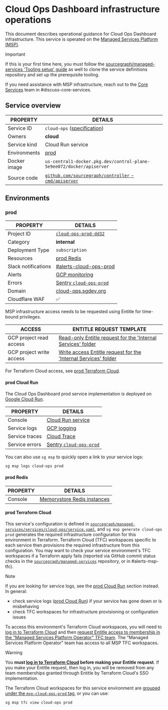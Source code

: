 # Cloud Ops Dashboard infrastructure operations

<!--
Generated documentation; DO NOT EDIT. Regenerate using this command: 'sg msp operations generate-handbook-pages'

Last updated: 2024-04-04 18:45:01.537472 +0000 UTC
Generated from: https://github.com/sourcegraph/managed-services/tree/6d96fe3d4aed2366f4accae010febe949ecaefdf
-->

This document describes operational guidance for Cloud Ops Dashboard infrastructure.
This service is operated on the [Managed Services Platform (MSP)](../teams/core-services/managed-services/platform.md).

> [!IMPORTANT]
> If this is your first time here, you must follow the [sourcegraph/managed-services 'Tooling setup' guide](https://github.com/sourcegraph/managed-services/blob/main/README.md) as well to clone the service definitions repository and set up the prerequisite tooling.

If you need assistance with MSP infrastructure, reach out to the [Core Services](../teams/core-services/index.md) team in #discuss-core-services.

## Service overview

| PROPERTY     | DETAILS                                                                                                                    |
| ------------ | -------------------------------------------------------------------------------------------------------------------------- |
| Service ID   | `cloud-ops` ([specification](https://github.com/sourcegraph/managed-services/blob/main/services/cloud-ops/service.yaml))   |
| Owners       | **cloud**                                                                                                                  |
| Service kind | Cloud Run service                                                                                                          |
| Environments | [prod](#prod)                                                                                                              |
| Docker image | `us-central1-docker.pkg.dev/control-plane-5e9ee072/docker/apiserver`                                                       |
| Source code  | [`github.com/sourcegraph/controller` - `cmd/apiserver`](https://github.com/sourcegraph/controller/tree/HEAD/cmd/apiserver) |

## Environments

### prod

| PROPERTY            | DETAILS                                                                                            |
| ------------------- | -------------------------------------------------------------------------------------------------- |
| Project ID          | [`cloud-ops-prod-dd32`](https://console.cloud.google.com/run?project=cloud-ops-prod-dd32)          |
| Category            | **internal**                                                                                       |
| Deployment Type     | `subscription`                                                                                     |
| Resources           | [prod Redis](#prod-redis)                                                                          |
| Slack notifications | [#alerts-cloud-ops-prod](https://sourcegraph.slack.com/archives/alerts-cloud-ops-prod)             |
| Alerts              | [GCP monitoring](https://console.cloud.google.com/monitoring/alerting?project=cloud-ops-prod-dd32) |
| Errors              | [Sentry `cloud-ops-prod`](https://sourcegraph.sentry.io/projects/cloud-ops-prod/)                  |
| Domain              | [cloud-ops.sgdev.org](https://cloud-ops.sgdev.org)                                                 |
| Cloudflare WAF      | ✅                                                                                                 |

MSP infrastructure access needs to be requested using Entitle for time-bound privileges.

| ACCESS                   | ENTITLE REQUEST TEMPLATE                                                                                                                                                                                                                                                                                                                                            |
| ------------------------ | ------------------------------------------------------------------------------------------------------------------------------------------------------------------------------------------------------------------------------------------------------------------------------------------------------------------------------------------------------------------- |
| GCP project read access  | [Read-only Entitle request for the 'Internal Services' folder](https://app.entitle.io/request?data=eyJkdXJhdGlvbiI6IjEwODAwIiwianVzdGlmaWNhdGlvbiI6IkVOVEVSIEpVU1RJRklDQVRJT04gSEVSRSIsInJvbGVJZHMiOlt7ImlkIjoiNzg0M2MxYWYtYzU2MS00ZDMyLWE3ZTAtYjZkNjY0NDM4MzAzIiwidGhyb3VnaCI6Ijc4NDNjMWFmLWM1NjEtNGQzMi1hN2UwLWI2ZDY2NDQzODMwMyIsInR5cGUiOiJyb2xlIn1dfQ%3D%3D)    |
| GCP project write access | [Write access Entitle request for the 'Internal Services' folder](https://app.entitle.io/request?data=eyJkdXJhdGlvbiI6IjEwODAwIiwianVzdGlmaWNhdGlvbiI6IkVOVEVSIEpVU1RJRklDQVRJT04gSEVSRSIsInJvbGVJZHMiOlt7ImlkIjoiZTEyYTJkZDktYzY1ZC00YzM0LTlmNDgtMzYzNTNkZmY0MDkyIiwidGhyb3VnaCI6ImUxMmEyZGQ5LWM2NWQtNGMzNC05ZjQ4LTM2MzUzZGZmNDA5MiIsInR5cGUiOiJyb2xlIn1dfQ%3D%3D) |

For Terraform Cloud access, see [prod Terraform Cloud](#prod-terraform-cloud).

#### prod Cloud Run

The Cloud Ops Dashboard prod service implementation is deployed on [Google Cloud Run](https://cloud.google.com/run).

| PROPERTY       | DETAILS                                                                                                                                                                                                                                                                                                                          |
| -------------- | -------------------------------------------------------------------------------------------------------------------------------------------------------------------------------------------------------------------------------------------------------------------------------------------------------------------------------- |
| Console        | [Cloud Run service](https://console.cloud.google.com/run?project=cloud-ops-prod-dd32)                                                                                                                                                                                                                                            |
| Service logs   | [GCP logging](https://console.cloud.google.com/logs/query;query=resource.type%20%3D%20%22cloud_run_revision%22%20-logName%3D~%22logs%2Frun.googleapis.com%252Frequests%22;summaryFields=jsonPayload%252FInstrumentationScope,jsonPayload%252FBody,jsonPayload%252FAttributes%252Ferror:false:32:end?project=cloud-ops-prod-dd32) |
| Service traces | [Cloud Trace](https://console.cloud.google.com/traces/list?project=cloud-ops-prod-dd32)                                                                                                                                                                                                                                          |
| Service errors | [Sentry `cloud-ops-prod`](https://sourcegraph.sentry.io/projects/cloud-ops-prod/)                                                                                                                                                                                                                                                |

You can also use `sg msp` to quickly open a link to your service logs:

```bash
sg msp logs cloud-ops prod
```

#### prod Redis

| PROPERTY | DETAILS                                                                                                                 |
| -------- | ----------------------------------------------------------------------------------------------------------------------- |
| Console  | [Memorystore Redis instances](https://console.cloud.google.com/memorystore/redis/instances?project=cloud-ops-prod-dd32) |

#### prod Terraform Cloud

This service's configuration is defined in [`sourcegraph/managed-services/services/cloud-ops/service.yaml`](https://github.com/sourcegraph/managed-services/blob/main/services/cloud-ops/service.yaml), and `sg msp generate cloud-ops prod` generates the required infrastructure configuration for this environment in Terraform.
Terraform Cloud (TFC) workspaces specific to each service then provisions the required infrastructure from this configuration.
You may want to check your service environment's TFC workspaces if a Terraform apply fails (reported via GitHub commit status checks in the [`sourcegraph/managed-services`](https://github.com/sourcegraph/managed-services) repository, or in #alerts-msp-tfc).

> [!NOTE]
> If you are looking for service logs, see the [prod Cloud Run](#prod-cloud-run) section instead. In general:
>
> - check service logs ([prod Cloud Run](#prod-cloud-run)) if your service has gone down or is misbehaving
> - check TFC workspaces for infrastructure provisioning or configuration issues

To access this environment's Terraform Cloud workspaces, you will need to [log in to Terraform Cloud](https://app.terraform.io/app/sourcegraph) and then [request Entitle access to membership in the "Managed Services Platform Operator" TFC team](https://app.entitle.io/request?data=eyJkdXJhdGlvbiI6IjM2MDAiLCJqdXN0aWZpY2F0aW9uIjoiSlVTVElGSUNBVElPTiBIRVJFIiwicm9sZUlkcyI6W3siaWQiOiJiMzg3MzJjYy04OTUyLTQ2Y2QtYmIxZS1lZjI2ODUwNzIyNmIiLCJ0aHJvdWdoIjoiYjM4NzMyY2MtODk1Mi00NmNkLWJiMWUtZWYyNjg1MDcyMjZiIiwidHlwZSI6InJvbGUifV19).
The "Managed Services Platform Operator" team has access to all MSP TFC workspaces.

> [!WARNING]
> You **must [log in to Terraform Cloud](https://app.terraform.io/app/sourcegraph) before making your Entitle request**.
> If you make your Entitle request, then log in, you will be removed from any team memberships granted through Entitle by Terraform Cloud's SSO implementation.

The Terraform Cloud workspaces for this service environment are [grouped under the `msp-cloud-ops-prod` tag](https://app.terraform.io/app/sourcegraph/workspaces?tag=msp-cloud-ops-prod), or you can use:

```bash
sg msp tfc view cloud-ops prod
```
